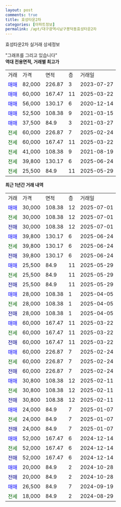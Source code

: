 ```yaml
---
layout: post
comments: true
title: 효성타운2차
categories: [아파트정보]
permalink: /apt/대구광역시남구봉덕동효성타운2차
---
```


효성타운2차 실거래 상세정보

<script type="text/javascript">
  google.charts.load('current', {'packages':['line', 'corechart']});
  google.charts.setOnLoadCallback(drawChart);

  function drawChart() {
    var data = new google.visualization.DataTable();
    data.addColumn('date', '거래일');
    data.addColumn('number', "매매");
    data.addColumn('number', "전세");
    data.addColumn('number', "전매");

    data.addRows([[new Date(Date.parse("2025-07-01")), 30000, null, null], [new Date(Date.parse("2025-07-01")), null, 30000, null], [new Date(Date.parse("2025-07-01")), null, null, 30000], [new Date(Date.parse("2025-06-24")), 39800, null, null], [new Date(Date.parse("2025-06-24")), null, 39800, null], [new Date(Date.parse("2025-06-24")), null, null, 39800], [new Date(Date.parse("2025-05-29")), 25500, null, null], [new Date(Date.parse("2025-05-29")), null, 25500, null], [new Date(Date.parse("2025-05-29")), null, null, 25500], [new Date(Date.parse("2025-04-05")), 28000, null, null], [new Date(Date.parse("2025-04-05")), null, 28000, null], [new Date(Date.parse("2025-04-05")), null, null, 28000], [new Date(Date.parse("2025-03-22")), 60000, null, null], [new Date(Date.parse("2025-03-22")), null, 60000, null], [new Date(Date.parse("2025-03-22")), null, null, 60000], [new Date(Date.parse("2025-02-24")), 60000, null, null], [new Date(Date.parse("2025-02-24")), null, 60000, null], [new Date(Date.parse("2025-02-24")), null, null, 60000], [new Date(Date.parse("2025-02-11")), 30800, null, null], [new Date(Date.parse("2025-02-11")), null, 30800, null], [new Date(Date.parse("2025-02-11")), null, null, 30800], [new Date(Date.parse("2025-01-07")), 24000, null, null], [new Date(Date.parse("2025-01-07")), null, 24000, null], [new Date(Date.parse("2025-01-07")), null, null, 24000], [new Date(Date.parse("2024-12-14")), 52000, null, null], [new Date(Date.parse("2024-12-14")), null, 52000, null], [new Date(Date.parse("2024-12-14")), null, null, 52000], [new Date(Date.parse("2024-10-28")), 20000, null, null], [new Date(Date.parse("2024-10-28")), null, null, 20000], [new Date(Date.parse("2024-09-19")), 26500, null, null], [new Date(Date.parse("2024-08-29")), null, 18000, null]]);

    var options = {
      hAxis: {
        format: 'yyyy/MM/dd'
      },    
      lineWidth: 0,
      pointsVisible: true,    
      title: '최근 1년간 유형별 실거래가 분포',
      legend: { position: 'bottom' }
    };

    var formatter = new google.visualization.NumberFormat({pattern:'###,###'} );
    formatter.format(data, 1);
    formatter.format(data, 2);
    
    setTimeout(function() {
        var chart = new google.visualization.LineChart(document.getElementById('columnchart_material'));
        chart.draw(data, (options));
        document.getElementById('loading').style.display = 'none';
    }, 200);
  }
</script>


<div id="loading" style="z-index:20; display: block; margin-left: 0px">"그래프를 그리고 있습니다"</div>
<div id="columnchart_material" style="width: 95%; margin-left: 0px; display: block"></div>
<!-- contents start -->
<b>역대 전용면적, 거래별 최고가</b>
<table class="sortable">
    <tr>
      <td>거래</td>
      <td>가격</td>
      <td>면적</td>
      <td>층</td>
      <td>거래일</td>
    </tr>
        <tr>
          <td><a style="color: blue">매매</a></td>
          <td>82,000</td>
          <td>226.87</td>
          <td>3</td>
          <td>2023-07-27</td>
        </tr>            <tr>
          <td><a style="color: blue">매매</a></td>
          <td>60,000</td>
          <td>167.47</td>
          <td>11</td>
          <td>2025-03-22</td>
        </tr>            <tr>
          <td><a style="color: blue">매매</a></td>
          <td>56,000</td>
          <td>130.17</td>
          <td>6</td>
          <td>2020-12-14</td>
        </tr>            <tr>
          <td><a style="color: blue">매매</a></td>
          <td>52,500</td>
          <td>108.38</td>
          <td>9</td>
          <td>2021-03-15</td>
        </tr>            <tr>
          <td><a style="color: blue">매매</a></td>
          <td>37,500</td>
          <td>84.9</td>
          <td>3</td>
          <td>2021-03-27</td>
        </tr>        
        <tr>
              <td><a style="color: darkgreen">전세</a></td>
              <td>60,000</td>
              <td>226.87</td>
              <td>7</td>
              <td>2025-02-24</td>
            </tr>            <tr>
              <td><a style="color: darkgreen">전세</a></td>
              <td>60,000</td>
              <td>167.47</td>
              <td>11</td>
              <td>2025-03-22</td>
            </tr>            <tr>
              <td><a style="color: darkgreen">전세</a></td>
              <td>41,000</td>
              <td>108.38</td>
              <td>9</td>
              <td>2021-08-19</td>
            </tr>            <tr>
              <td><a style="color: darkgreen">전세</a></td>
              <td>39,800</td>
              <td>130.17</td>
              <td>6</td>
              <td>2025-06-24</td>
            </tr>            <tr>
              <td><a style="color: darkgreen">전세</a></td>
              <td>25,500</td>
              <td>84.9</td>
              <td>11</td>
              <td>2025-05-29</td>
            </tr>        
    
</table>

<b>최근 1년간 거래 내역</b>

<table class="sortable">
    <tr>
      <td>거래</td>
      <td>가격</td>
      <td>면적</td>
      <td>층</td>
      <td>거래일</td>
    </tr>
    <tr>
      <td><a style="color: blue">매매</a></td>
      <td>30,000</td>
      <td>108.38</td>
      <td>12</td>
      <td>2025-07-01</td>
    </tr>          <tr>
      <td><a style="color: darkgreen">전세</a></td>
      <td>30,000</td>
      <td>108.38</td>
      <td>12</td>
      <td>2025-07-01</td>
    </tr>          <tr>
      <td><a style="color: darkblue">전매</a></td>
      <td>30,000</td>
      <td>108.38</td>
      <td>12</td>
      <td>2025-07-01</td>
    </tr>          <tr>
      <td><a style="color: blue">매매</a></td>
      <td>39,800</td>
      <td>130.17</td>
      <td>6</td>
      <td>2025-06-24</td>
    </tr>          <tr>
      <td><a style="color: darkgreen">전세</a></td>
      <td>39,800</td>
      <td>130.17</td>
      <td>6</td>
      <td>2025-06-24</td>
    </tr>          <tr>
      <td><a style="color: darkblue">전매</a></td>
      <td>39,800</td>
      <td>130.17</td>
      <td>6</td>
      <td>2025-06-24</td>
    </tr>          <tr>
      <td><a style="color: blue">매매</a></td>
      <td>25,500</td>
      <td>84.9</td>
      <td>11</td>
      <td>2025-05-29</td>
    </tr>          <tr>
      <td><a style="color: darkgreen">전세</a></td>
      <td>25,500</td>
      <td>84.9</td>
      <td>11</td>
      <td>2025-05-29</td>
    </tr>          <tr>
      <td><a style="color: darkblue">전매</a></td>
      <td>25,500</td>
      <td>84.9</td>
      <td>11</td>
      <td>2025-05-29</td>
    </tr>          <tr>
      <td><a style="color: blue">매매</a></td>
      <td>28,000</td>
      <td>108.38</td>
      <td>1</td>
      <td>2025-04-05</td>
    </tr>          <tr>
      <td><a style="color: darkgreen">전세</a></td>
      <td>28,000</td>
      <td>108.38</td>
      <td>1</td>
      <td>2025-04-05</td>
    </tr>          <tr>
      <td><a style="color: darkblue">전매</a></td>
      <td>28,000</td>
      <td>108.38</td>
      <td>1</td>
      <td>2025-04-05</td>
    </tr>          <tr>
      <td><a style="color: blue">매매</a></td>
      <td>60,000</td>
      <td>167.47</td>
      <td>11</td>
      <td>2025-03-22</td>
    </tr>          <tr>
      <td><a style="color: darkgreen">전세</a></td>
      <td>60,000</td>
      <td>167.47</td>
      <td>11</td>
      <td>2025-03-22</td>
    </tr>          <tr>
      <td><a style="color: darkblue">전매</a></td>
      <td>60,000</td>
      <td>167.47</td>
      <td>11</td>
      <td>2025-03-22</td>
    </tr>          <tr>
      <td><a style="color: blue">매매</a></td>
      <td>60,000</td>
      <td>226.87</td>
      <td>7</td>
      <td>2025-02-24</td>
    </tr>          <tr>
      <td><a style="color: darkgreen">전세</a></td>
      <td>60,000</td>
      <td>226.87</td>
      <td>7</td>
      <td>2025-02-24</td>
    </tr>          <tr>
      <td><a style="color: darkblue">전매</a></td>
      <td>60,000</td>
      <td>226.87</td>
      <td>7</td>
      <td>2025-02-24</td>
    </tr>          <tr>
      <td><a style="color: blue">매매</a></td>
      <td>30,800</td>
      <td>108.38</td>
      <td>12</td>
      <td>2025-02-11</td>
    </tr>          <tr>
      <td><a style="color: darkgreen">전세</a></td>
      <td>30,800</td>
      <td>108.38</td>
      <td>12</td>
      <td>2025-02-11</td>
    </tr>          <tr>
      <td><a style="color: darkblue">전매</a></td>
      <td>30,800</td>
      <td>108.38</td>
      <td>12</td>
      <td>2025-02-11</td>
    </tr>          <tr>
      <td><a style="color: blue">매매</a></td>
      <td>24,000</td>
      <td>84.9</td>
      <td>7</td>
      <td>2025-01-07</td>
    </tr>          <tr>
      <td><a style="color: darkgreen">전세</a></td>
      <td>24,000</td>
      <td>84.9</td>
      <td>7</td>
      <td>2025-01-07</td>
    </tr>          <tr>
      <td><a style="color: darkblue">전매</a></td>
      <td>24,000</td>
      <td>84.9</td>
      <td>7</td>
      <td>2025-01-07</td>
    </tr>          <tr>
      <td><a style="color: blue">매매</a></td>
      <td>52,000</td>
      <td>167.47</td>
      <td>6</td>
      <td>2024-12-14</td>
    </tr>          <tr>
      <td><a style="color: darkgreen">전세</a></td>
      <td>52,000</td>
      <td>167.47</td>
      <td>6</td>
      <td>2024-12-14</td>
    </tr>          <tr>
      <td><a style="color: darkblue">전매</a></td>
      <td>52,000</td>
      <td>167.47</td>
      <td>6</td>
      <td>2024-12-14</td>
    </tr>          <tr>
      <td><a style="color: blue">매매</a></td>
      <td>20,000</td>
      <td>84.9</td>
      <td>2</td>
      <td>2024-10-28</td>
    </tr>          <tr>
      <td><a style="color: darkblue">전매</a></td>
      <td>20,000</td>
      <td>84.9</td>
      <td>2</td>
      <td>2024-10-28</td>
    </tr>          <tr>
      <td><a style="color: blue">매매</a></td>
      <td>26,500</td>
      <td>84.9</td>
      <td>7</td>
      <td>2024-09-19</td>
    </tr>          <tr>
      <td><a style="color: darkgreen">전세</a></td>
      <td>18,000</td>
      <td>84.9</td>
      <td>2</td>
      <td>2024-08-29</td>
    </tr>      </table>
<!-- contents end -->    

